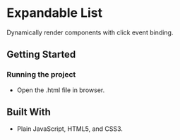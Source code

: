 # Expandable List
Dynamically render components with click event binding.

## Getting Started

### Running the project

* Open the .html file in browser.


## Built With

* Plain JavaScript, HTML5, and CSS3.
